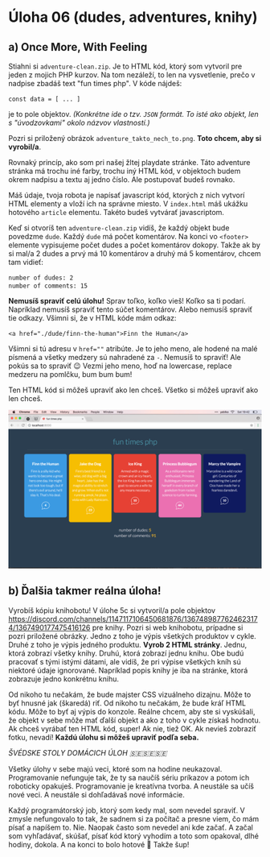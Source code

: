 # Úloha 06 (dudes, adventures, knihy)

## a) Once More, With Feeling
Stiahni si `adventure-clean.zip`. Je to HTML kód, ktorý som vytvoril pre jeden z mojich PHP kurzov. Na tom nezáleží, to len na vysvetlenie, prečo v nadpise zbadáš text "fun times php". V kóde nájdeš:
```
const data = [ ... ]
```
je to pole objektov. _(Konkrétne ide o tzv. `JSON` formát. To isté ako objekt, len s "úvodzovkami" okolo názvov vlastností.)_

Pozri si priložený obrázok `adventure_takto_nech_to.png`.
**Toto chcem, aby si vyrobil/a**.

Rovnaký princíp, ako som pri našej žltej playdate stránke. Táto adventure stránka má trochu iné farby, trochu iný HTML kód, v objektoch budem okrem nadpisu a textu aj jedno číslo. Ale postupovať budeš rovnako.

Máš údaje, tvoja robota je napísať javascript kód, ktorých z nich vytvorí HTML elementy a vloží ich na správne miesto. V `index.html` máš ukážku hotového `article` elementu. Takéto budeš vytvárať javascriptom.

Keď si otvoríš ten `adventure-clean.zip` vidíš, že každý objekt bude povedzme `dude`. Každý `dude` má počet komentárov. Na konci vo `<footer>` elemente vypisujeme počet dudes a počet komentárov dokopy. Takže ak by si mal/a 2 dudes a prvý má 10 komentárov a druhý má 5 komentárov, chcem tam vidieť:
```
number of dudes: 2
number of comments: 15
```
**Nemusíš spraviť celú úlohu!** Sprav toľko, koľko vieš! Koľko sa ti podarí. Napríklad nemusíš spraviť tento súčet komentárov. Alebo nemusíš spraviť tie odkazy. Všimni si, že v HTML kóde mám odkaz:
```
<a href="./dude/finn-the-human">Finn the Human</a>
```
Všimni si tú adresu v `href=""` atribúte. Je to jeho meno, ale hodené na malé písmená a všetky medzery sú nahradené za `-`. Nemusíš to spraviť! Ale pokús sa to spraviť 😉 Vezmi jeho meno, hoď na lowercase, replace medzeru na pomlčku, bum bum bum!

Ten HTML kód si môžeš upraviť ako len chceš. Všetko si môžeš upraviť ako len chceš.

![result](./adventure.jpg)

## b) Ďalšia takmer reálna úloha!
Vyrobíš kópiu knihobotu! V úlohe 5c si vytvoril/a pole objektov https://discord.com/channels/1147117106450681876/1367489877624623174/1367490177475416126 pre knihy. Pozri si web knihobotu, prípadne si pozri priložené obrázky. Jedno z toho je výpis všetkých produktov v cykle. Druhé z toho je výpis jedného produktu. **Vyrob 2 HTML stránky**. Jednu, ktorá zobrazí všetky knihy. Druhú, ktorá zobrazí jednu knihu. Obe budú pracovať s tými istými dátami, ale vidíš, že pri výpise všetkých kníh sú niektoré údaje ignorované. Napríklad popis knihy je iba na stránke, ktorá zobrazuje jedno konkrétnu knihu.

Od nikoho tu nečakám, že bude majster CSS vizuálneho dizajnu. Môže to byť hnusné jak (škaredá) riť. Od nikoho tu nečakám, že bude kráľ HTML kódu. Môže to byť aj výpis do konzole. Reálne chcem, aby ste si vyskúšali, že objekt v sebe môže mať ďalší objekt a ako z toho v cykle získaš hodnotu. Ak chceš vyrábať ten HTML kód, super! Ak nie, tiež OK. Ak nevieš zobraziť fotku, nevadí! **Každú úlohu si môžeš upraviť podľa seba.**

_ŠVÉDSKE STOLY DOMÁCICH ÚLOH 🇸🇪🇸🇪🇸🇪_

Všetky úlohy v sebe majú veci, ktoré som na hodine neukazoval. Programovanie nefunguje tak, že ty sa naučíš sériu príkazov a potom ich roboticky opakuješ. Programovanie je kreatívna tvorba. A neustále sa učíš nové veci. A neustále si dohľadávaš nové informácie.

Každý programátorský job, ktorý som kedy mal, som nevedel spraviť. V zmysle nefungovalo to tak, že sadnem si za počítač a presne viem, čo mám písať a napíšem to. Nie. Naopak často som nevedel ani kde začať. A začal som vyhľadávať, skúšať, písať kód ktorý vyhodím a toto som opakoval, dlhé hodiny, dokola. A na konci to bolo hotové 🙂 Takže šup!